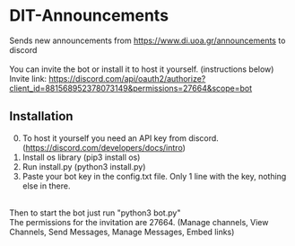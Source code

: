 # DIT-Announcements
Sends new announcements from https://www.di.uoa.gr/announcements to discord
<br>
<br>
You can invite the bot or install it to host it yourself. (instructions below)
<br>
Invite link: https://discord.com/api/oauth2/authorize?client_id=881568952378073149&permissions=27664&scope=bot
<br>

## Installation
0) To host it yourself you need an API key from discord. (https://discord.com/developers/docs/intro)
1) Install os library (pip3 install os)
2) Run install.py (python3 install.py)
3) Paste your bot key in the config.txt file. Only 1 line with the key, nothing else in there.
<br>
Then to start the bot just run "python3 bot.py"
<br>
The permissions for the invitation are 27664. (Manage channels, View Channels, Send Messages, Manage Messages, Embed links)
